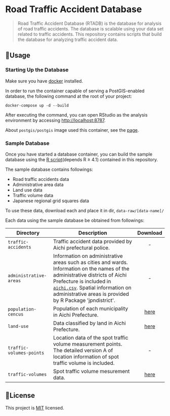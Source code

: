 # Road Traffic Accident Database

> Road Traffic Accident Database (RTADB) is the database for analysis of road traffic accidents.
> The database is scalable using your data set related to traffic accidents.
> This repository contains scripts that build the database for analyzing traffic accident data.

## 🚀Usage

### Starting Up the Database

Make sure you have [docker](https://www.docker.com/) installed.

In order to run the container capable of serving a PostGIS-enabled database, the following command at the root of your project:

    docker-compose up -d --build

After executing the command, you can open RStudio as the analysis environment by accessing [http://localhost:8787](http://localhost:8787).

About `postgis/postgis` image used this container, see the [page](https://github.com/postgis/docker-postgis).

### Sample Database

Once you have started a database container, you can build the sample database using the [R script](R/build-database.R)(depends R ≥ 4.1) contained in this repository.

The sample database contains followings:

- Road traffic accidents data
- Administrative area data
- Land use data
- Traffic volume data
- Japanese regional grid squares data

To use these data, download each and place it in dir, `data-raw/[data-name]/`

Each data using the sample database be obtained from followings:

| **Directory** | **Description** | **Download** |
| -- | -- |:--:|
| `traffic-accidents` | Traffic accident data provided by Aichi prefectural police. | - |
| `administrative-areas` | Information on administrative areas such as cities and wards. Information on the names of the administrative districts of Aichi Prefecture is included in [`aichi.csv`](data-raw/administrative-areas/aichi.csv). Spatial information on administrative areas is provided by R Package 'jpndistrict'. | - |
| `population-cencus` | Population of each municipality in Aichi Prefecture. | [here](https://www.e-stat.go.jp/stat-search/files?page=1&layout=datalist&toukei=00200521&tstat=000001049104&cycle=0&tclass1=000001049105&stat_infid=000032143614&tclass2val=0) |
| `land-use` | Data classified by land in Aichi Prefecture. | [here](https://nlftp.mlit.go.jp/kokjo/inspect/landclassification/land/dojyou.html) |
| `traffic-volumes-points` | Location data of the spot traffic volume measurement points. The detailed version A of location information of spot traffic volume is included. | - |
| `traffic-volumes` | Spot traffic volume mesurement data. | [here](https://www.jartic.or.jp/service/opendata/) |

## 📝License

This project is [MIT](LICENSE) licensed.
